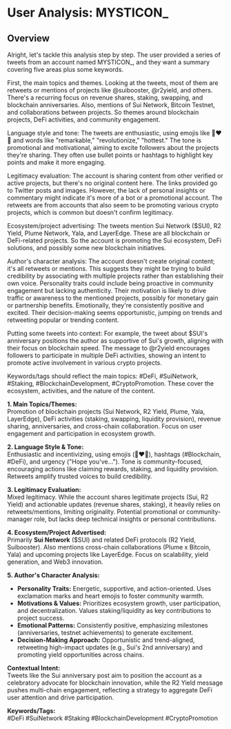 # User Analysis: MYSTICON_

## Overview

<think>
Alright, let's tackle this analysis step by step. The user provided a series of tweets from an account named MYSTICON_, and they want a summary covering five areas plus some keywords. 

First, the main topics and themes. Looking at the tweets, most of them are retweets or mentions of projects like @suibooster, @r2yield, and others. There's a recurring focus on revenue shares, staking, swapping, and blockchain anniversaries. Also, mentions of Sui Network, Bitcoin Testnet, and collaborations between projects. So themes around blockchain projects, DeFi activities, and community engagement.

Language style and tone: The tweets are enthusiastic, using emojis like 🚀❤️💪 and words like "remarkable," "revolutionize," "hottest." The tone is promotional and motivational, aiming to excite followers about the projects they're sharing. They often use bullet points or hashtags to highlight key points and make it more engaging.

Legitimacy evaluation: The account is sharing content from other verified or active projects, but there's no original content here. The links provided go to Twitter posts and images. However, the lack of personal insights or commentary might indicate it's more of a bot or a promotional account. The retweets are from accounts that also seem to be promoting various crypto projects, which is common but doesn't confirm legitimacy.

Ecosystem/project advertising: The tweets mention Sui Network ($SUI), R2 Yield, Plume Network, Yala, and LayerEdge. These are all blockchain or DeFi-related projects. So the account is promoting the Sui ecosystem, DeFi solutions, and possibly some new blockchain initiatives.

Author's character analysis: The account doesn't create original content; it's all retweets or mentions. This suggests they might be trying to build credibility by associating with multiple projects rather than establishing their own voice. Personality traits could include being proactive in community engagement but lacking authenticity. Their motivation is likely to drive traffic or awareness to the mentioned projects, possibly for monetary gain or partnership benefits. Emotionally, they're consistently positive and excited. Their decision-making seems opportunistic, jumping on trends and retweeting popular or trending content.

Putting some tweets into context: For example, the tweet about $SUI's anniversary positions the author as supportive of Sui's growth, aligning with their focus on blockchain speed. The message to @r2yield encourages followers to participate in multiple DeFi activities, showing an intent to promote active involvement in various crypto projects.

Keywords/tags should reflect the main topics: #DeFi, #SuiNetwork, #Staking, #BlockchainDevelopment, #CryptoPromotion. These cover the ecosystem, activities, and the nature of the content.
</think>

**1. Main Topics/Themes:**  
Promotion of blockchain projects (Sui Network, R2 Yield, Plume, Yala, LayerEdge), DeFi activities (staking, swapping, liquidity provision), revenue sharing, anniversaries, and cross-chain collaboration. Focus on user engagement and participation in ecosystem growth.

**2. Language Style & Tone:**  
Enthusiastic and incentivizing, using emojis (🚀❤️💪), hashtags (#Blockchain, #DeFi), and urgency ("Hope you've..."). Tone is community-focused, encouraging actions like claiming rewards, staking, and liquidity provision. Retweets amplify trusted voices to build credibility.

**3. Legitimacy Evaluation:**  
Mixed legitimacy. While the account shares legitimate projects (Sui, R2 Yield) and actionable updates (revenue shares, staking), it heavily relies on retweets/mentions, limiting originality. Potential promotional or community-manager role, but lacks deep technical insights or personal contributions.

**4. Ecosystem/Project Advertised:**  
Primarily **Sui Network** ($SUI) and related DeFi protocols (R2 Yield, Suibooster). Also mentions cross-chain collaborations (Plume x Bitcoin, Yala) and upcoming projects like LayerEdge. Focus on scalability, yield generation, and Web3 innovation.

**5. Author's Character Analysis:**  
- **Personality Traits:** Energetic, supportive, and action-oriented. Uses exclamation marks and heart emojis to foster community warmth.  
- **Motivations & Values:** Prioritizes ecosystem growth, user participation, and decentralization. Values staking/liquidity as key contributions to project success.  
- **Emotional Patterns:** Consistently positive, emphasizing milestones (anniversaries, testnet achievements) to generate excitement.  
- **Decision-Making Approach:** Opportunistic and trend-aligned, retweeting high-impact updates (e.g., Sui's 2nd anniversary) and promoting yield opportunities across chains.  

**Contextual Intent:**  
Tweets like the Sui anniversary post aim to position the account as a celebratory advocate for blockchain innovation, while the R2 Yield message pushes multi-chain engagement, reflecting a strategy to aggregate DeFi user attention and drive participation.

**Keywords/Tags:**  
#DeFi #SuiNetwork #Staking #BlockchainDevelopment #CryptoPromotion